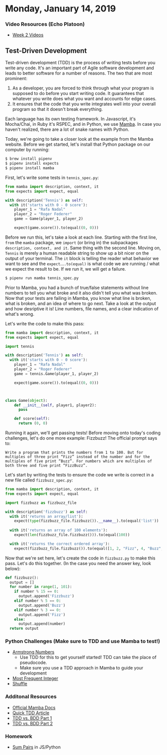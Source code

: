 Monday, January 14, 2019
====================
### Video Resources (Echo Platoon)
- [Week 2 Videos](https://www.youtube.com/watch?v=3D0PZLbCiJg&list=PLu0CiQ7bzwESx8jeVEBPADHNPlm5zrIZy)

## Test-Driven Development
Test-driven development (TDD) is the process of writing tests before you write any code. It's an important part of Agile software development and leads to better software for a number of reasons. The two that are most prominent:
1. As a developer, you are forced to think through what your program is supposed to do before you start writing code. It guarantees that whatever you write does what you want and accounts for edge cases.
2. It ensures that the code that you write integrates well into your overall program so that it doesn't break everything.

Each language has its own testing framework. In Javascript, it's Mocha/Chai, in Ruby it's RSPEC, and in Python, we use [Mamba](https://github.com/nestorsalceda/mamba). In case you haven't realized, there are a lot of snake names with Python.

Today, we're going to take a closer look at the example from the Mamba website. Before we get started, let's install that Python package on our computer by running:

```bash
$ brew install pipenv
$ pipenv install expects
$ pipenv install mamba
```

First, let's write some tests in `tennis_spec.py`:

```python
from mamba import description, context, it
from expects import expect, equal

with description('Tennis') as self:
  with it('starts with 0 - 0 score'):
    player_1 = "Rafa Nadal"
    player_2 = "Roger Federer"
    game = Game(player_1, player_2)

    expect(game.score()).to(equal((0, 0)))
```

Before we run this, let's take a look at each line. Starting with the first line, `from` the `mamba` package, we `import` (or bring in) the subpackages `description, context, and it`. Same thing with the second line. Moving on, `Tennis` is merely a human readable string to show up a bit nicer on the output of your terminal. The `it` block is telling the reader what behavior we want to see and the `expect`...`.to(equal)` is what code we are running / what we expect the result to be. If we run it, we will get a failure.

```bash
$ pipenv run mamba tennis_spec.py
```

Prior to Mamba, you had a bunch of true/false statements without line numbers to tell you what broke and it also didn't tell you what was broken. Now that your tests are failing in Mamba, you know what line is broken, what is broken, and an idea of where to go next. Take a look at the output and how desriptive it is! Line numbers, file names, and a clear indication of what's wrong.

Let's write the code to make this pass:
```python
from mamba import description, context, it
from expects import expect, equal

import tennis

with description('Tennis') as self:
  with it('starts with 0 - 0 score'):
    player_1 = "Rafa Nadal"
    player_2 = "Roger Federer"
    game = tennis.Game(player_1, player_2)

    expect(game.score()).to(equal((0, 0)))



class Game(object):
    def __init__(self, player1, player2):
      pass

    def score(self):
      return (0, 0)
```

Running it again, we'll get passing tests! Before moving onto today's coding challenges, let's do one more example: Fizzbuzz! The official prompt says to:

```
Write a program that prints the numbers from 1 to 100. But for multiples of three print “Fizz” instead of the number and for the multiples of five print “Buzz”. For numbers which are multiples of both three and five print “FizzBuzz”.
```

Let's start by writing the tests to ensure the code we write is correct in a new file called `fizzbuzz_spec.py`:

```python
from mamba import description, context, it
from expects import expect, equal

import fizzbuzz as fizzbuzz_file

with description('fizzbuzz') as self:
  with it('returns an array/list'):
    expect(type(fizzbuzz_file.fizzbuzz()).__name__).to(equal('list'))
  
  with it('returns an array of 100 elements'):
    expect(len(fizzbuzz_file.fizzbuzz())).to(equal(100))

  with it('returns the correct ordered array'):
    expect(fizzbuzz_file.fizzbuzz()).to(equal([1, 2, "Fizz", 4, "Buzz", "Fizz", 7, 8, "Fizz", "Buzz", 11, "Fizz", 13, 14, "Fizzbuzz", 16, 17, "Fizz", 19, "Buzz", "Fizz", 22, 23, "Fizz", "Buzz", 26, "Fizz", 28, 29, "Fizzbuzz", 31, 32, "Fizz", 34, "Buzz", "Fizz", 37, 38, "Fizz", "Buzz", 41, "Fizz", 43, 44, "Fizzbuzz", 46, 47, "Fizz", 49, "Buzz", "Fizz", 52, 53, "Fizz", "Buzz", 56, "Fizz", 58, 59, "Fizzbuzz", 61, 62, "Fizz", 64, "Buzz", "Fizz", 67, 68, "Fizz", "Buzz", 71, "Fizz", 73, 74, "Fizzbuzz", 76, 77, "Fizz", 79, "Buzz","Fizz", 82, 83, "Fizz", "Buzz", 86, "Fizz", 88, 89, "Fizzbuzz", 91, 92, "Fizz", 94, "Buzz", "Fizz", 97, 98, "Fizz", "Buzz"]))
```

Now that we're set here, let's create the code in `fizzbuzz.py` to make this pass. Let's do this together. (In the case you need the answer key, look below):

```python
def fizzbuzz():
  output = []
  for number in range(1, 101):
    if number % 15 == 0:
      output.append('Fizzbuzz')
    elif number % 5 == 0:
      output.append('Buzz')
    elif number % 3 == 0:
      output.append('Fizz')
    else: 
      output.append(number)
  return output
```

### Python Challenges (Make sure to TDD and use Mamba to test!)
* [Armstrong Numbers](https://github.com/hotelplatoon/armstrong)
  * Use TDD for this to get yourself started! TDD can take the place of pseudocode.
  * Make sure you use a TDD approach in Mamba to guide your development
* [Most Frequent Integer](https://github.com/hotelplatoon/most-frequent-int)
* [Shuffle](https://github.com/hotelplatoon/shuffle)

### Additonal Resources
* [Official Mamba Docs](https://mamba-bdd.readthedocs.io/en/latest/getting-started.html)
* [Quick TDD Article](https://quickleft.com/blog/use-test-driven-development-tdd/)
* [TDD vs. BDD Part 1](https://www.toptal.com/freelance/your-boss-won-t-appreciate-tdd-try-bdd)
* [TDD vs. BDD Part 2](http://joshldavis.com/2013/05/27/difference-between-tdd-and-bdd/)

### Homework
* [Sum Pairs](https://github.com/hotelplatoon/sum-pairs) in JS/Python